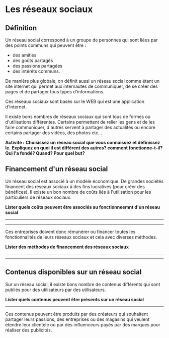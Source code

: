 # Les réseaux sociaux

## Définition

Un réseau social correspond à un groupe de personnes qui sont liées par des points communs qui peuvent être :  

* des amitiés
* des goûts partagés
* des passions partagées
* des intérêts communs.

De manière plus globale, on définit aussi un réseau social comme étant un site internet qui permet aux internautes de communiquer, de se créer des pages et de partager tous types d'informations.

Ces réseaux sociaux sont basés sur le WEB qui est une application d'Internet.

Il existe bons nombres de réseaux sociaux qui sont tous de formes ou d'utilisations différentes. Certains permettent de relier les gens et de les faire communiquer, d'autres servent à partager des actualités ou encore certains partager des vidéos, des photos etc...

**Activité :**
**Choisissez un réseau social que vous connaissez et définissez le.**
**Expliquez en quoi il est différent des autres? comment fonctionne-t-il? Qui l'a fondé? Quand? Pour quel but?**

## Financement d'un réseau social

Un réseau social est associé à un modèle économique. De grandes sociétés financent des réseaux sociaux à des fins lucratives (pour créer des bénéfices).
Il existe un bon nombre de coûts liés à l'utilisation pour les particuliers de réseaux sociaux.

**Lister quels coûts peuvent être associés au fonctionneemnt d'un réseau social**

_______________________________________________________________________________________
______________________________________________________________________________________________________________________________________________________________________________

Ces entreprises doivent donc rémunérer ou financer toutes les fonctionnalités de leurs réseaux sociaux et cela avec diverses méthodes.

**Lister des méthodes de financement des réseaux sociaux**

_______________________________________________________________________________________
______________________________________________________________________________________________________________________________________________________________________________

## Contenus disponibles sur un réseau social

Sur un réseau social, il existe bons nombre de contenus différents qui sont publiés pour des utilisateurs par des utilisateurs.

**Lister quels contenus peuvent être présents sur un réseau social**

______________________________________________________________________________________________________________________________________________________________________________

Ces contenus peuvent être produits par des créateurs qui souhaitent partager leurs passions, des entreprises ou des magasins qui veulent étendre leur clientèle ou par des influenceurs payés par des marques pour réaliser des publicités.
